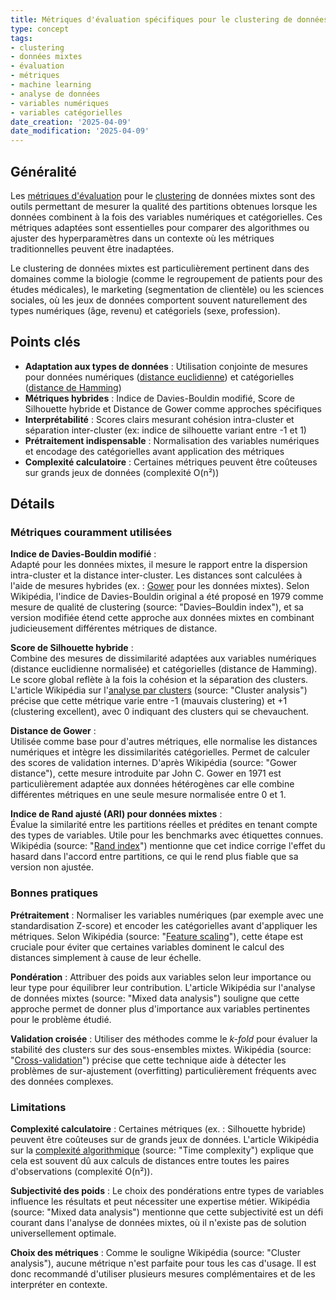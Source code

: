 ```yaml
---
title: Métriques d'évaluation spécifiques pour le clustering de données mixtes
type: concept
tags:
- clustering
- données mixtes
- évaluation
- métriques
- machine learning
- analyse de données
- variables numériques
- variables catégorielles
date_creation: '2025-04-09'
date_modification: '2025-04-09'
---
```

## Généralité

Les [métriques d'évaluation](https://fr.wikipedia.org/wiki/Métrique_(mathématiques)) pour le [clustering](https://fr.wikipedia.org/wiki/Partitionnement_de_données) de données mixtes sont des outils permettant de mesurer la qualité des partitions obtenues lorsque les données combinent à la fois des variables numériques et catégorielles. Ces métriques adaptées sont essentielles pour comparer des algorithmes ou ajuster des hyperparamètres dans un contexte où les métriques traditionnelles peuvent être inadaptées.

Le clustering de données mixtes est particulièrement pertinent dans des domaines comme la biologie (comme le regroupement de patients pour des études médicales), le marketing (segmentation de clientèle) ou les sciences sociales, où les jeux de données comportent souvent naturellement des types numériques (âge, revenu) et catégoriels (sexe, profession).

## Points clés

- **Adaptation aux types de données** : Utilisation conjointe de mesures pour données numériques ([distance euclidienne](https://fr.wikipedia.org/wiki/Distance_euclidienne)) et catégorielles ([distance de Hamming](https://fr.wikipedia.org/wiki/Distance_de_Hamming))
- **Métriques hybrides** : Indice de Davies-Bouldin modifié, Score de Silhouette hybride et Distance de Gower comme approches spécifiques
- **Interprétabilité** : Scores clairs mesurant cohésion intra-cluster et séparation inter-cluster (ex: indice de silhouette variant entre -1 et 1)
- **Prétraitement indispensable** : Normalisation des variables numériques et encodage des catégorielles avant application des métriques
- **Complexité calculatoire** : Certaines métriques peuvent être coûteuses sur grands jeux de données (complexité O(n²))

## Détails

### Métriques couramment utilisées

**Indice de Davies-Bouldin modifié** :  
Adapté pour les données mixtes, il mesure le rapport entre la dispersion intra-cluster et la distance inter-cluster. Les distances sont calculées à l'aide de mesures hybrides (ex. : [Gower](https://fr.wikipedia.org/wiki/Distance_de_Gower) pour les données mixtes). Selon Wikipédia, l'indice de Davies-Bouldin original a été proposé en 1979 comme mesure de qualité de clustering (source: "Davies–Bouldin index"), et sa version modifiée étend cette approche aux données mixtes en combinant judicieusement différentes métriques de distance.

**Score de Silhouette hybride** :  
Combine des mesures de dissimilarité adaptées aux variables numériques (distance euclidienne normalisée) et catégorielles (distance de Hamming). Le score global reflète à la fois la cohésion et la séparation des clusters. L'article Wikipédia sur l'[analyse par clusters](https://fr.wikipedia.org/wiki/Classification_automatique) (source: "Cluster analysis") précise que cette métrique varie entre -1 (mauvais clustering) et +1 (clustering excellent), avec 0 indiquant des clusters qui se chevauchent.

**Distance de Gower** :  
Utilisée comme base pour d'autres métriques, elle normalise les distances numériques et intègre les dissimilarités catégorielles. Permet de calculer des scores de validation internes. D'après Wikipédia (source: "Gower distance"), cette mesure introduite par John C. Gower en 1971 est particulièrement adaptée aux données hétérogènes car elle combine différentes métriques en une seule mesure normalisée entre 0 et 1.

**Indice de Rand ajusté (ARI) pour données mixtes** :  
Évalue la similarité entre les partitions réelles et prédites en tenant compte des types de variables. Utile pour les benchmarks avec étiquettes connues. Wikipédia (source: "[Rand index](https://fr.wikipedia.org/wiki/Indice_de_Rand)") mentionne que cet indice corrige l'effet du hasard dans l'accord entre partitions, ce qui le rend plus fiable que sa version non ajustée.

### Bonnes pratiques

**Prétraitement** : Normaliser les variables numériques (par exemple avec une standardisation Z-score) et encoder les catégorielles avant d'appliquer les métriques. Selon Wikipédia (source: "[Feature scaling](https://fr.wikipedia.org/wiki/Normalisation_(statistiques))"), cette étape est cruciale pour éviter que certaines variables dominent le calcul des distances simplement à cause de leur échelle.

**Pondération** : Attribuer des poids aux variables selon leur importance ou leur type pour équilibrer leur contribution. L'article Wikipédia sur l'analyse de données mixtes (source: "Mixed data analysis") souligne que cette approche permet de donner plus d'importance aux variables pertinentes pour le problème étudié.

**Validation croisée** : Utiliser des méthodes comme le *k-fold* pour évaluer la stabilité des clusters sur des sous-ensembles mixtes. Wikipédia (source: "[Cross-validation](https://fr.wikipedia.org/wiki/Validation_crois%C3%A9e_(statistiques))") précise que cette technique aide à détecter les problèmes de sur-ajustement (overfitting) particulièrement fréquents avec des données complexes.

### Limitations

**Complexité calculatoire** : Certaines métriques (ex. : Silhouette hybride) peuvent être coûteuses sur de grands jeux de données. L'article Wikipédia sur la [complexité algorithmique](https://fr.wikipedia.org/wiki/Complexit%C3%A9_algorithmique) (source: "Time complexity") explique que cela est souvent dû aux calculs de distances entre toutes les paires d'observations (complexité O(n²)).

**Subjectivité des poids** : Le choix des pondérations entre types de variables influence les résultats et peut nécessiter une expertise métier. Wikipédia (source: "Mixed data analysis") mentionne que cette subjectivité est un défi courant dans l'analyse de données mixtes, où il n'existe pas de solution universellement optimale.

**Choix des métriques** : Comme le souligne Wikipédia (source: "Cluster analysis"), aucune métrique n'est parfaite pour tous les cas d'usage. Il est donc recommandé d'utiliser plusieurs mesures complémentaires et de les interpréter en contexte.